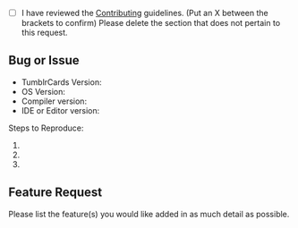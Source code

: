 - [ ] I have reviewed the [Contributing](.github/CONTRIBUTING.md) guidelines. (Put an X between the brackets to confirm)
Please delete the section that does not pertain to this request.

## Bug or Issue
- TumblrCards Version:
- OS Version:
- Compiler version:
- IDE or Editor version:

Steps to Reproduce:

1. 
2. 
3. 

## Feature Request
Please list the feature(s) you would like added in as much detail as possible.
